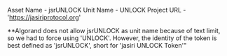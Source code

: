 Asset Name - jsrUNLOCK
Unit Name - UNLOCK
Project URL - 'https://jasiriprotocol.org'

**Algorand does not allow jsrUNLOCK as unit name because of text limit, so we had to force
using 'UNLOCK'. However, the identity of the token is best defined as 'jsrUNLOCK', short for
'jasiri UNLOCK Token'"